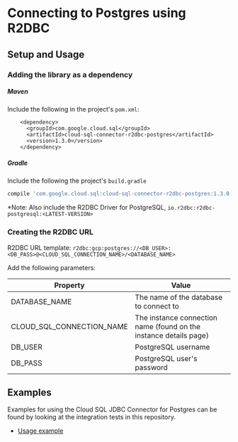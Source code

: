 # Connecting to Postgres using R2DBC

## Setup and Usage

### Adding the library as a dependency

##### Maven
Include the following in the project's `pom.xml`: 
```maven-pom
    <dependency>
      <groupId>com.google.cloud.sql</groupId>
      <artifactId>cloud-sql-connector-r2dbc-postgres</artifactId>
      <version>1.3.0</version>
    </dependency>
```
##### Gradle
Include the following the project's `build.gradle`
```gradle
compile 'com.google.cloud.sql:cloud-sql-connector-r2dbc-postgres:1.3.0'
```
*Note: Also include the R2DBC Driver for PostgreSQL, `io.r2dbc:r2dbc-postgresql:<LATEST-VERSION>`

### Creating the R2DBC URL

R2DBC URL template: `r2dbc:gcp:postgres://<DB_USER>:<DB_PASS>@<CLOUD_SQL_CONNECTION_NAME>/<DATABASE_NAME>`

Add the following parameters:

| Property         | Value         |
| ---------------- | ------------- |
| DATABASE_NAME   | The name of the database to connect to |
| CLOUD_SQL_CONNECTION_NAME | The instance connection name (found on the instance details page) |
| DB_USER         | PostgreSQL username |
| DB_PASS         | PostgreSQL user's password |

## Examples

Examples for using the Cloud SQL JDBC Connector for Postgres can be found by looking at the integration tests in this repository.
* [Usage example](../r2dbc/postgres/src/test/java/com/google/cloud/sql/core/R2dbcPostgresIntegrationTests.java)